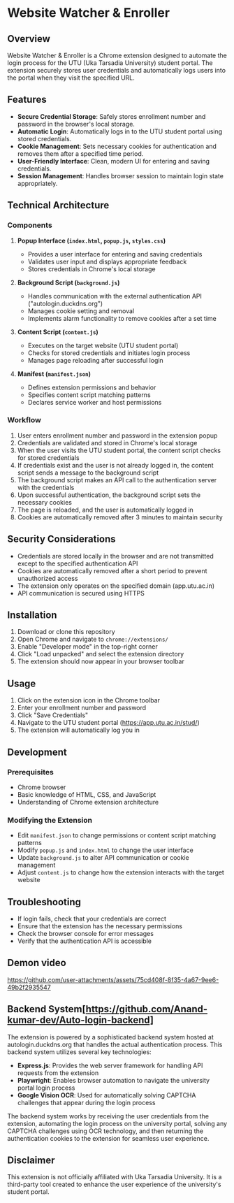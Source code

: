# Website Watcher & Enroller

## Overview

Website Watcher & Enroller is a Chrome extension designed to automate the login process for the UTU (Uka Tarsadia University) student portal. The extension securely stores user credentials and automatically logs users into the portal when they visit the specified URL.

## Features

- **Secure Credential Storage**: Safely stores enrollment number and password in the browser's local storage.
- **Automatic Login**: Automatically logs in to the UTU student portal using stored credentials.
- **Cookie Management**: Sets necessary cookies for authentication and removes them after a specified time period.
- **User-Friendly Interface**: Clean, modern UI for entering and saving credentials.
- **Session Management**: Handles browser session to maintain login state appropriately.

## Technical Architecture

### Components

1. **Popup Interface (`index.html`, `popup.js`, `styles.css`)**
   - Provides a user interface for entering and saving credentials
   - Validates user input and displays appropriate feedback
   - Stores credentials in Chrome's local storage

2. **Background Script (`background.js`)**
   - Handles communication with the external authentication API    ("autologin.duckdns.org")
   - Manages cookie setting and removal
   - Implements alarm functionality to remove cookies after a set time

3. **Content Script (`content.js`)**
   - Executes on the target website (UTU student portal)
   - Checks for stored credentials and initiates login process
   - Manages page reloading after successful login

4. **Manifest (`manifest.json`)**
   - Defines extension permissions and behavior
   - Specifies content script matching patterns
   - Declares service worker and host permissions

### Workflow

1. User enters enrollment number and password in the extension popup
2. Credentials are validated and stored in Chrome's local storage
3. When the user visits the UTU student portal, the content script checks for stored credentials
4. If credentials exist and the user is not already logged in, the content script sends a message to the background script
5. The background script makes an API call to the authentication server with the credentials
6. Upon successful authentication, the background script sets the necessary cookies
7. The page is reloaded, and the user is automatically logged in
8. Cookies are automatically removed after 3 minutes to maintain security

## Security Considerations

- Credentials are stored locally in the browser and are not transmitted except to the specified authentication API
- Cookies are automatically removed after a short period to prevent unauthorized access
- The extension only operates on the specified domain (app.utu.ac.in)
- API communication is secured using HTTPS

## Installation

1. Download or clone this repository
2. Open Chrome and navigate to `chrome://extensions/`
3. Enable "Developer mode" in the top-right corner
4. Click "Load unpacked" and select the extension directory
5. The extension should now appear in your browser toolbar

## Usage

1. Click on the extension icon in the Chrome toolbar
2. Enter your enrollment number and password
3. Click "Save Credentials"
4. Navigate to the UTU student portal (https://app.utu.ac.in/stud/)
5. The extension will automatically log you in

## Development

### Prerequisites

- Chrome browser
- Basic knowledge of HTML, CSS, and JavaScript
- Understanding of Chrome extension architecture

### Modifying the Extension

- Edit `manifest.json` to change permissions or content script matching patterns
- Modify `popup.js` and `index.html` to change the user interface
- Update `background.js` to alter API communication or cookie management
- Adjust `content.js` to change how the extension interacts with the target website

## Troubleshooting

- If login fails, check that your credentials are correct
- Ensure that the extension has the necessary permissions
- Check the browser console for error messages
- Verify that the authentication API is accessible

## Demon video


https://github.com/user-attachments/assets/75cd408f-8f35-4a67-9ee6-49b2f2935547



## Backend System[https://github.com/Anand-kumar-dev/Auto-login-backend]

The extension is powered by a sophisticated backend system hosted at autologin.duckdns.org that handles the actual authentication process. This backend system utilizes several key technologies:

- **Express.js**: Provides the web server framework for handling API requests from the extension
- **Playwright**: Enables browser automation to navigate the university portal login process
- **Google Vision OCR**: Used for automatically solving CAPTCHA challenges that appear during the login process

The backend system works by receiving the user credentials from the extension, automating the login process on the university portal, solving any CAPTCHA challenges using OCR technology, and then returning the authentication cookies to the extension for seamless user experience.

## Disclaimer

This extension is not officially affiliated with Uka Tarsadia University. It is a third-party tool created to enhance the user experience of the university's student portal.


